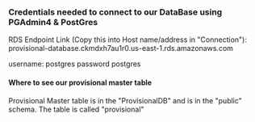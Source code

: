 ### Credentials needed to connect to our DataBase using PGAdmin4 & PostGres

RDS Endpoint Link (Copy this into Host name/address in "Connection"): 
provisional-database.ckmdxh7au1r0.us-east-1.rds.amazonaws.com

username: postgres
password postgres

#### Where to see our provisional master table
Provisional Master table is in the "ProvisionalDB" and is in the "public" schema. The table is called "provisional"

